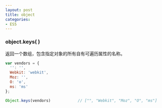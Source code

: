 ```yaml
---
layout: post
title: object
categories:
- ES5
---
```


### object.keys( )
返回一个数组，包含指定对象的所有自有可遍历属性的名称。

```js
var vendors = {
  '': '',
  Webkit: 'webkit',
  Moz: '',
  O: 'o',
  ms: 'ms'
};

Object.keys(vendors)            // ["", "Webkit", "Moz", "O", "ms"]
```
<!--break-->
